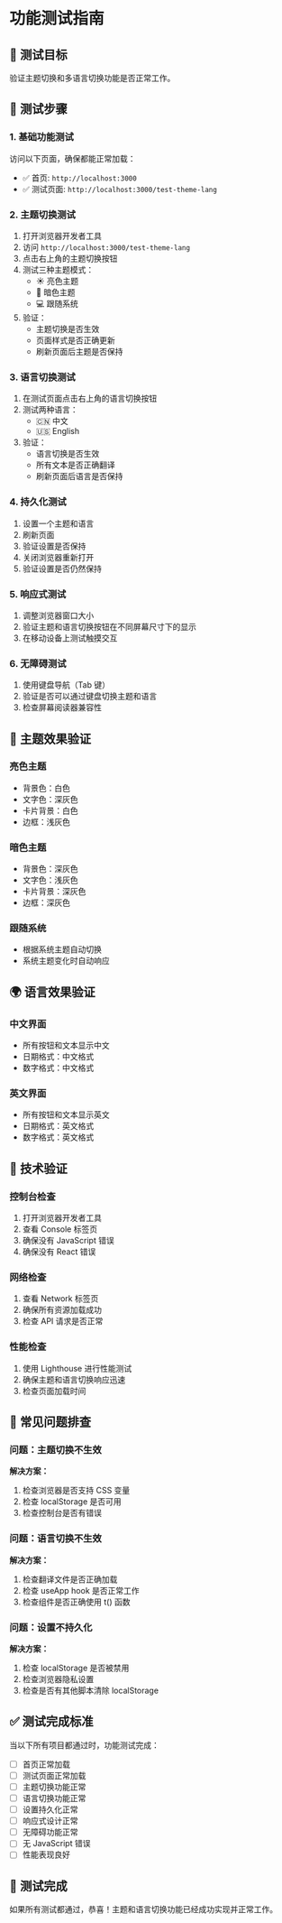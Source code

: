 # 功能测试指南

## 🎯 测试目标
验证主题切换和多语言切换功能是否正常工作。

## 🧪 测试步骤

### 1. 基础功能测试
访问以下页面，确保都能正常加载：
- ✅ 首页: `http://localhost:3000`
- ✅ 测试页面: `http://localhost:3000/test-theme-lang`

### 2. 主题切换测试
1. 打开浏览器开发者工具
2. 访问 `http://localhost:3000/test-theme-lang`
3. 点击右上角的主题切换按钮
4. 测试三种主题模式：
   - ☀️ 亮色主题
   - 🌙 暗色主题
   - 💻 跟随系统
5. 验证：
   - 主题切换是否生效
   - 页面样式是否正确更新
   - 刷新页面后主题是否保持

### 3. 语言切换测试
1. 在测试页面点击右上角的语言切换按钮
2. 测试两种语言：
   - 🇨🇳 中文
   - 🇺🇸 English
3. 验证：
   - 语言切换是否生效
   - 所有文本是否正确翻译
   - 刷新页面后语言是否保持

### 4. 持久化测试
1. 设置一个主题和语言
2. 刷新页面
3. 验证设置是否保持
4. 关闭浏览器重新打开
5. 验证设置是否仍然保持

### 5. 响应式测试
1. 调整浏览器窗口大小
2. 验证主题和语言切换按钮在不同屏幕尺寸下的显示
3. 在移动设备上测试触摸交互

### 6. 无障碍测试
1. 使用键盘导航（Tab 键）
2. 验证是否可以通过键盘切换主题和语言
3. 检查屏幕阅读器兼容性

## 🎨 主题效果验证

### 亮色主题
- 背景色：白色
- 文字色：深灰色
- 卡片背景：白色
- 边框：浅灰色

### 暗色主题
- 背景色：深灰色
- 文字色：浅灰色
- 卡片背景：深灰色
- 边框：深灰色

### 跟随系统
- 根据系统主题自动切换
- 系统主题变化时自动响应

## 🌍 语言效果验证

### 中文界面
- 所有按钮和文本显示中文
- 日期格式：中文格式
- 数字格式：中文格式

### 英文界面
- 所有按钮和文本显示英文
- 日期格式：英文格式
- 数字格式：英文格式

## 🔧 技术验证

### 控制台检查
1. 打开浏览器开发者工具
2. 查看 Console 标签页
3. 确保没有 JavaScript 错误
4. 确保没有 React 错误

### 网络检查
1. 查看 Network 标签页
2. 确保所有资源加载成功
3. 检查 API 请求是否正常

### 性能检查
1. 使用 Lighthouse 进行性能测试
2. 确保主题和语言切换响应迅速
3. 检查页面加载时间

## 🐛 常见问题排查

### 问题：主题切换不生效
**解决方案：**
1. 检查浏览器是否支持 CSS 变量
2. 检查 localStorage 是否可用
3. 检查控制台是否有错误

### 问题：语言切换不生效
**解决方案：**
1. 检查翻译文件是否正确加载
2. 检查 useApp hook 是否正常工作
3. 检查组件是否正确使用 t() 函数

### 问题：设置不持久化
**解决方案：**
1. 检查 localStorage 是否被禁用
2. 检查浏览器隐私设置
3. 检查是否有其他脚本清除 localStorage

## ✅ 测试完成标准

当以下所有项目都通过时，功能测试完成：

- [ ] 首页正常加载
- [ ] 测试页面正常加载
- [ ] 主题切换功能正常
- [ ] 语言切换功能正常
- [ ] 设置持久化正常
- [ ] 响应式设计正常
- [ ] 无障碍功能正常
- [ ] 无 JavaScript 错误
- [ ] 性能表现良好

## 🎉 测试完成

如果所有测试都通过，恭喜！主题和语言切换功能已经成功实现并正常工作。 